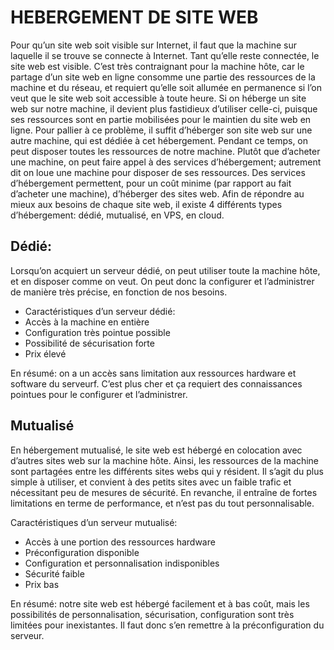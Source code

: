 # HEBERGEMENT DE SITE WEB
Pour qu’un site web soit visible sur Internet, il faut que la machine sur laquelle il se trouve se connecte à Internet. Tant qu’elle reste connectée, le site web est visible.
C’est très contraignant pour la machine hôte, car le partage d’un site web en ligne consomme une partie des ressources de la machine et du réseau, et requiert qu’elle soit allumée en permanence si l’on veut que le site web soit accessible à toute heure.
Si on héberge un site web sur notre machine, il devient plus fastidieux d’utiliser celle-ci, puisque ses ressources sont en partie mobilisées pour le maintien du site web en ligne.
Pour pallier à ce problème, il suffit d’héberger son site web sur une autre machine, qui est dédiée à cet hébergement. Pendant ce temps, on peut disposer toutes les ressources de notre machine.
Plutôt que d’acheter une machine, on peut faire appel à des services d’hébergement; autrement dit on loue une machine pour disposer de ses ressources. Des services d’hébergement permettent, pour un coût minime (par rapport au fait d’acheter une machine), d’héberger des sites web.
Afin de répondre au mieux aux besoins de chaque site web, il existe 4 différents types d’hébergement: dédié, mutualisé, en VPS, en cloud.

## Dédié:

Lorsqu’on acquiert un serveur dédié, on peut utiliser toute la machine hôte, et en disposer comme on veut. On peut donc la configurer et l’administrer de manière très précise, en fonction de nos besoins.

- Caractéristiques d’un serveur dédié:
- Accès à la machine en entière
- Configuration très pointue possible
- Possibilité de sécurisation forte
- Prix élevé

En résumé: on a un accès sans limitation aux ressources hardware et software du serveurf. C’est plus cher et ça requiert des connaissances pointues pour le configurer et l’administrer.

## Mutualisé

En hébergement mutualisé, le site web est hébergé en colocation avec d’autres sites web sur la machine hôte. Ainsi, les ressources de la machine sont partagées entre les différents sites webs qui y résident. Il s’agit du plus simple à utiliser, et convient à des petits sites avec un faible trafic et nécessitant peu de mesures de sécurité. En revanche, il entraîne de fortes limitations en terme de performance, et n’est pas du tout personnalisable.

Caractéristiques d’un serveur mutualisé:
- Accès à une portion des ressources hardware
- Préconfiguration disponible
- Configuration et personnalisation indisponibles
- Sécurité faible
- Prix bas

En résumé: notre site web est hébergé facilement et à bas coût, mais les possibilités de personnalisation, sécurisation, configuration sont très limitées pour inexistantes. Il faut donc s’en remettre à la préconfiguration du serveur.
